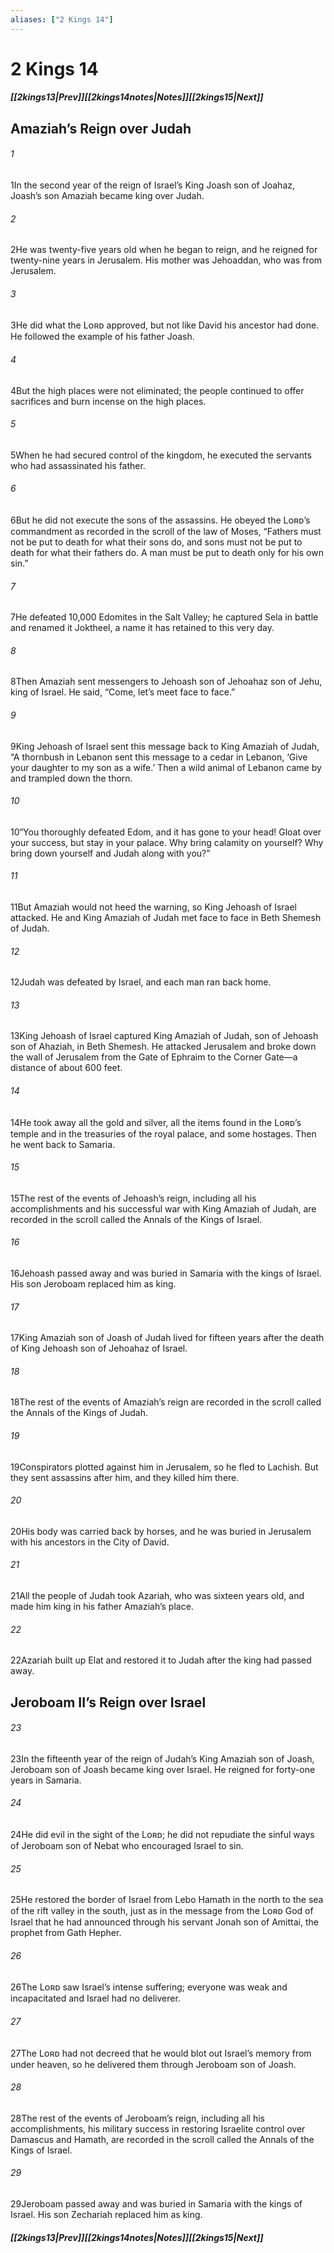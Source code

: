 ```yaml
---
aliases: ["2 Kings 14"]
---
```

# 2 Kings 14
##### <span class=arrow-left></span>[[2kings13|Prev]]<span class=navigation-separator></span>[[2kings14notes|Notes]]<span class=navigation-separator></span>[[2kings15|Next]]<span class=arrow-right></span>
## Amaziah’s Reign over Judah
###### 1
<span class=verse-first>1</span>In the second year of the reign of Israel’s King Joash son of Joahaz, Joash’s son Amaziah became king over Judah.
###### 2
<span class=verse-body>2</span>He was twenty-five years old when he began to reign, and he reigned for twenty-nine years in Jerusalem. His mother was Jehoaddan, who was from Jerusalem.
###### 3
<span class=verse-body>3</span>He did what the Lᴏʀᴅ approved, but not like David his ancestor had done. He followed the example of his father Joash.
###### 4
<span class=verse-body>4</span>But the high places were not eliminated; the people continued to offer sacrifices and burn incense on the high places.
###### 5
<span class=verse-body>5</span>When he had secured control of the kingdom, he executed the servants who had assassinated his father.
###### 6
<span class=verse-body>6</span>But he did not execute the sons of the assassins. He obeyed the Lᴏʀᴅ’s commandment as recorded in the scroll of the law of Moses, “Fathers must not be put to death for what their sons do, and sons must not be put to death for what their fathers do. A man must be put to death only for his own sin.”
<div class=paragraph-break></div>

###### 7
<span class=verse-first>7</span>He defeated 10,000 Edomites in the Salt Valley; he captured Sela in battle and renamed it Joktheel, a name it has retained to this very day.
<div class=paragraph-break></div>

###### 8
<span class=verse-first>8</span>Then Amaziah sent messengers to Jehoash son of Jehoahaz son of Jehu, king of Israel. He said, “Come, let’s meet face to face.”
###### 9
<span class=verse-body>9</span>King Jehoash of Israel sent this message back to King Amaziah of Judah, “A thornbush in Lebanon sent this message to a cedar in Lebanon, ‘Give your daughter to my son as a wife.’ Then a wild animal of Lebanon came by and trampled down the thorn.
###### 10
<span class=verse-body>10</span>“You thoroughly defeated Edom, and it has gone to your head! Gloat over your success, but stay in your palace. Why bring calamity on yourself? Why bring down yourself and Judah along with you?”
<div class=paragraph-break></div>

###### 11
<span class=verse-first>11</span>But Amaziah would not heed the warning, so King Jehoash of Israel attacked. He and King Amaziah of Judah met face to face in Beth Shemesh of Judah.
###### 12
<span class=verse-body>12</span>Judah was defeated by Israel, and each man ran back home.
###### 13
<span class=verse-body>13</span>King Jehoash of Israel captured King Amaziah of Judah, son of Jehoash son of Ahaziah, in Beth Shemesh. He attacked Jerusalem and broke down the wall of Jerusalem from the Gate of Ephraim to the Corner Gate—a distance of about 600 feet.
###### 14
<span class=verse-body>14</span>He took away all the gold and silver, all the items found in the Lᴏʀᴅ’s temple and in the treasuries of the royal palace, and some hostages. Then he went back to Samaria.
<div class=paragraph-break></div>

###### 15
<span class=verse-first>15</span>The rest of the events of Jehoash’s reign, including all his accomplishments and his successful war with King Amaziah of Judah, are recorded in the scroll called the Annals of the Kings of Israel.
###### 16
<span class=verse-body>16</span>Jehoash passed away and was buried in Samaria with the kings of Israel. His son Jeroboam replaced him as king.
<div class=paragraph-break></div>

###### 17
<span class=verse-first>17</span>King Amaziah son of Joash of Judah lived for fifteen years after the death of King Jehoash son of Jehoahaz of Israel.
###### 18
<span class=verse-body>18</span>The rest of the events of Amaziah’s reign are recorded in the scroll called the Annals of the Kings of Judah.
###### 19
<span class=verse-body>19</span>Conspirators plotted against him in Jerusalem, so he fled to Lachish. But they sent assassins after him, and they killed him there.
###### 20
<span class=verse-body>20</span>His body was carried back by horses, and he was buried in Jerusalem with his ancestors in the City of David.
###### 21
<span class=verse-body>21</span>All the people of Judah took Azariah, who was sixteen years old, and made him king in his father Amaziah’s place.
###### 22
<span class=verse-body>22</span>Azariah built up Elat and restored it to Judah after the king had passed away.
## Jeroboam II’s Reign over Israel
###### 23
<span class=verse-first>23</span>In the fifteenth year of the reign of Judah’s King Amaziah son of Joash, Jeroboam son of Joash became king over Israel. He reigned for forty-one years in Samaria.
###### 24
<span class=verse-body>24</span>He did evil in the sight of the Lᴏʀᴅ; he did not repudiate the sinful ways of Jeroboam son of Nebat who encouraged Israel to sin.
###### 25
<span class=verse-body>25</span>He restored the border of Israel from Lebo Hamath in the north to the sea of the rift valley in the south, just as in the message from the Lᴏʀᴅ God of Israel that he had announced through his servant Jonah son of Amittai, the prophet from Gath Hepher.
###### 26
<span class=verse-body>26</span>The Lᴏʀᴅ saw Israel’s intense suffering; everyone was weak and incapacitated and Israel had no deliverer.
###### 27
<span class=verse-body>27</span>The Lᴏʀᴅ had not decreed that he would blot out Israel’s memory from under heaven, so he delivered them through Jeroboam son of Joash.
<div class=paragraph-break></div>

###### 28
<span class=verse-first>28</span>The rest of the events of Jeroboam’s reign, including all his accomplishments, his military success in restoring Israelite control over Damascus and Hamath, are recorded in the scroll called the Annals of the Kings of Israel.
###### 29
<span class=verse-body>29</span>Jeroboam passed away and was buried in Samaria with the kings of Israel. His son Zechariah replaced him as king.
##### <span class=arrow-left></span>[[2kings13|Prev]]<span class=navigation-separator></span>[[2kings14notes|Notes]]<span class=navigation-separator></span>[[2kings15|Next]]<span class=arrow-right></span>